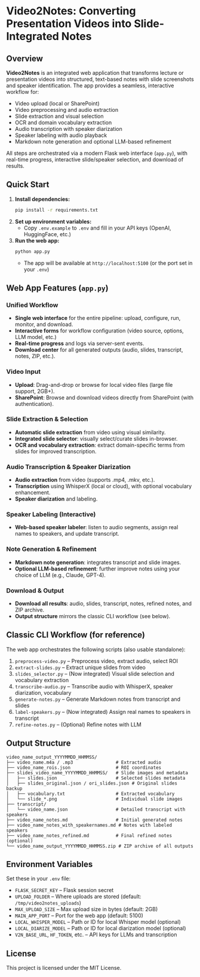 # Video2Notes: Converting Presentation Videos into Slide-Integrated Notes

## Overview

**Video2Notes** is an integrated web application that transforms lecture or presentation videos into structured, text-based notes with slide screenshots and speaker identification. The app provides a seamless, interactive workflow for:

- Video upload (local or SharePoint)
- Video preprocessing and audio extraction
- Slide extraction and visual selection
- OCR and domain vocabulary extraction
- Audio transcription with speaker diarization
- Speaker labeling with audio playback
- Markdown note generation and optional LLM-based refinement

All steps are orchestrated via a modern Flask web interface (`app.py`), with real-time progress, interactive slide/speaker selection, and download of results.

## Quick Start

1. **Install dependencies:**
   ```sh
   pip install -r requirements.txt
   ```
2. **Set up environment variables:**
   - Copy `.env.example` to `.env` and fill in your API keys (OpenAI, HuggingFace, etc.)
3. **Run the web app:**
   ```sh
   python app.py
   ```
   - The app will be available at `http://localhost:5100` (or the port set in your `.env`)

## Web App Features (`app.py`)

### Unified Workflow
- **Single web interface** for the entire pipeline: upload, configure, run, monitor, and download.
- **Interactive forms** for workflow configuration (video source, options, LLM model, etc.)
- **Real-time progress** and logs via server-sent events.
- **Download center** for all generated outputs (audio, slides, transcript, notes, ZIP, etc.).

### Video Input
- **Upload**: Drag-and-drop or browse for local video files (large file support, 2GB+).
- **SharePoint**: Browse and download videos directly from SharePoint (with authentication).

### Slide Extraction & Selection
- **Automatic slide extraction** from video using visual similarity.
- **Integrated slide selector**: visually select/curate slides in-browser.
- **OCR and vocabulary extraction**: extract domain-specific terms from slides for improved transcription.

### Audio Transcription & Speaker Diarization
- **Audio extraction** from video (supports .mp4, .mkv, etc.).
- **Transcription** using WhisperX (local or cloud), with optional vocabulary enhancement.
- **Speaker diarization** and labeling.

### Speaker Labeling (Interactive)
- **Web-based speaker labeler**: listen to audio segments, assign real names to speakers, and update transcript.

### Note Generation & Refinement
- **Markdown note generation**: integrates transcript and slide images.
- **Optional LLM-based refinement**: further improve notes using your choice of LLM (e.g., Claude, GPT-4).

### Download & Output
- **Download all results**: audio, slides, transcript, notes, refined notes, and ZIP archive.
- **Output structure** mirrors the classic CLI workflow (see below).


## Classic CLI Workflow (for reference)

The web app orchestrates the following scripts (also usable standalone):

1. `preprocess-video.py` – Preprocess video, extract audio, select ROI
2. `extract-slides.py` – Extract unique slides from video
3. `slides_selector.py` – (Now integrated) Visual slide selection and vocabulary extraction
4. `transcribe-audio.py` – Transcribe audio with WhisperX, speaker diarization, vocabulary
5. `generate-notes.py` – Generate Markdown notes from transcript and slides
6. `label-speakers.py` – (Now integrated) Assign real names to speakers in transcript
7. `refine-notes.py` – (Optional) Refine notes with LLM


## Output Structure

```
video_name_output_YYYYMMDD_HHMMSS/
├── video_name.m4a / .mp3                # Extracted audio
├── video_name_rois.json                 # ROI coordinates
├── slides_video_name_YYYYMMDD_HHMMSS/   # Slide images and metadata
│   ├── slides.json                      # Selected slides metadata
│   ├── slides_original.json / ori_slides.json # Original slides backup
│   ├── vocabulary.txt                   # Extracted vocabulary
│   └── slide_*.png                      # Individual slide images
├── transcript/
│   └── video_name.json                  # Detailed transcript with speakers
├── video_name_notes.md                  # Initial generated notes
├── video_name_notes_with_speakernames.md # Notes with labeled speakers
├── video_name_notes_refined.md          # Final refined notes (optional)
└── video_name_output_YYYYMMDD_HHMMSS.zip # ZIP archive of all outputs
```

## Environment Variables

Set these in your `.env` file:

- `FLASK_SECRET_KEY` – Flask session secret
- `UPLOAD_FOLDER` – Where uploads are stored (default: `/tmp/video2notes_uploads`)
- `MAX_UPLOAD_SIZE` – Max upload size in bytes (default: 2GB)
- `MAIN_APP_PORT` – Port for the web app (default: 5100)
- `LOCAL_WHISPER_MODEL` – Path or ID for local Whisper model (optional)
- `LOCAL_DIARIZE_MODEL` – Path or ID for local diarization model (optional)
- `V2N_BASE_URL`, `HF_TOKEN`, etc. – API keys for LLMs and transcription

## License

This project is licensed under the MIT License. 

